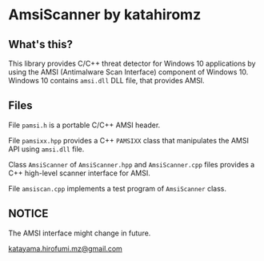 # AmsiScanner by katahiromz

## What's this?
This library provides C/C++ threat detector for Windows 10 applications by using the AMSI (Antimalware Scan Interface) component of Windows 10.
Windows 10 contains `amsi.dll` DLL file, that provides AMSI.

## Files

File `pamsi.h` is a portable C/C++ AMSI header.

File `pamsixx.hpp` provides a C++ `PAMSIXX` class that manipulates the AMSI API using `amsi.dll` file.

Class `AmsiScanner` of `AmsiScanner.hpp` and `AmsiScanner.cpp` files provides a C++ high-level scanner interface for AMSI.

File `amsiscan.cpp` implements a test program of `AmsiScanner` class.

## NOTICE

The AMSI interface might change in future.

katayama.hirofumi.mz@gmail.com
